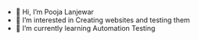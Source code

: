 - 👋 Hi, I’m Pooja Lanjewar
- 👀 I’m interested in Creating websites and testing them
- 🌱 I’m currently learning Automation Testing

<!---
pooja0497/pooja0497 is a ✨ special ✨ repository because its `README.md` (this file) appears on your GitHub profile.
You can click the Preview link to take a look at your changes.
--->
